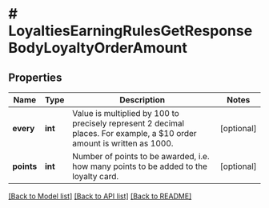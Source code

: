 # # LoyaltiesEarningRulesGetResponseBodyLoyaltyOrderAmount

## Properties

Name | Type | Description | Notes
------------ | ------------- | ------------- | -------------
**every** | **int** | Value is multiplied by 100 to precisely represent 2 decimal places. For example, a $10 order amount is written as 1000. | [optional]
**points** | **int** | Number of points to be awarded, i.e. how many points to be added to the loyalty card. | [optional]

[[Back to Model list]](../../README.md#models) [[Back to API list]](../../README.md#endpoints) [[Back to README]](../../README.md)
